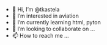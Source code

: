 - 👋 Hi, I’m @tkastela
- 👀 I’m interested in aviation
- 🌱 I’m currently learning html, pyton
- 💞️ I’m looking to collaborate on ...
- 📫 How to reach me ...

<!---
tkastela/tkastela is a ✨ special ✨ repository because its `README.md` (this file) appears on your GitHub profile.
You can click the Preview link to take a look at your changes.
--->
